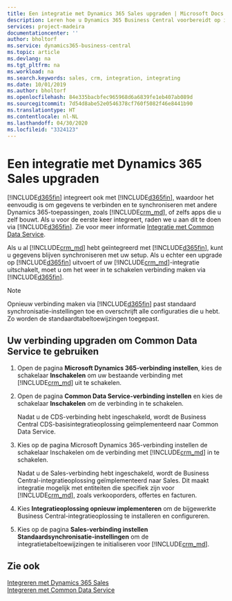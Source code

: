 ```yaml
---
title: Een integratie met Dynamics 365 Sales upgraden | Microsoft Docs
description: Leren hoe u Dynamics 365 Business Central voorbereidt op integratie met Dynamics 365 Sales.
services: project-madeira
documentationcenter: ''
author: bholtorf
ms.service: dynamics365-business-central
ms.topic: article
ms.devlang: na
ms.tgt_pltfrm: na
ms.workload: na
ms.search.keywords: sales, crm, integration, integrating
ms.date: 10/01/2019
ms.author: bholtorf
ms.openlocfilehash: 84e335bacbfec965968d6a6839fe1eb407ab089d
ms.sourcegitcommit: 7d54d8abe52e0546378cf760f5082f46e8441b90
ms.translationtype: HT
ms.contentlocale: nl-NL
ms.lasthandoff: 04/30/2020
ms.locfileid: "3324123"
---
```

# <a name="upgrading-an-integration-with-dynamics-365-sales"></a>Een integratie met Dynamics 365 Sales upgraden
[!INCLUDE[d365fin](includes/d365fin_md.md)] integreert ook met [!INCLUDE[d365fin](includes/cds_long_md.md)], waardoor het eenvoudig is om gegevens te verbinden en te synchroniseren met andere Dynamics 365-toepassingen, zoals [!INCLUDE[crm_md](includes/crm_md.md)], of zelfs apps die u zelf bouwt. Als u voor de eerste keer integreert, raden we u aan dit te doen via [!INCLUDE[d365fin](includes/cds_long_md.md)]. Zie voor meer informatie [Integratie met Common Data Service](admin-common-data-service.md).

Als u al [!INCLUDE[crm_md](includes/crm_md.md)] hebt geïntegreerd met [!INCLUDE[d365fin](includes/d365fin_md.md)], kunt u gegevens blijven synchroniseren met uw setup. Als u echter een upgrade op [!INCLUDE[d365fin](includes/d365fin_md.md)] uitvoert of uw [!INCLUDE[crm_md](includes/crm_md.md)]-integratie uitschakelt, moet u om het weer in te schakelen verbinding maken via [!INCLUDE[d365fin](includes/cds_long_md.md)]. 

> [!NOTE]
> Opnieuw verbinding maken via [!INCLUDE[d365fin](includes/cds_long_md.md)] past standaard synchronisatie-instellingen toe en overschrijft alle configuraties die u hebt. Zo worden de standaardtabeltoewijzingen toegepast.

## <a name="to-upgrade-your-connection-to-use-common-data-service"></a>Uw verbinding upgraden om Common Data Service te gebruiken
1. Open de pagina **Microsoft Dynamics 365-verbinding instellen**, kies de schakelaar **Inschakelen** om uw bestaande verbinding met [!INCLUDE[crm_md](includes/crm_md.md)] uit te schakelen.
2. Open de pagina **Common Data Service-verbinding instellen** en kies de schakelaar **Inschakelen** om de verbinding in te schakelen.
  
   Nadat u de CDS-verbinding hebt ingeschakeld, wordt de Business Central CDS-basisintegratieoplossing geïmplementeerd naar Common Data Service.
3. Kies op de pagina Microsoft Dynamics 365-verbinding instellen de schakelaar Inschakelen om de verbinding met [!INCLUDE[crm_md](includes/crm_md.md)] in te schakelen.
  
   Nadat u de Sales-verbinding hebt ingeschakeld, wordt de Business Central-integratieoplossing geïmplementeerd naar Sales. Dit maakt integratie mogelijk met entiteiten die specifiek zijn voor [!INCLUDE[crm_md](includes/crm_md.md)], zoals verkooporders, offertes en facturen.
4. Kies **Integratieoplossing opnieuw implementeren** om de bijgewerkte Business Central-integratieoplossing te installeren en configureren.
5. Kies op de pagina **Sales-verbinding instellen** **Standaardsynchronisatie-instellingen** om de integratietabeltoewijzingen te initialiseren voor [!INCLUDE[crm_md](includes/crm_md.md)].

## <a name="see-also"></a>Zie ook
[Integreren met Dynamics 365 Sales](admin-prepare-dynamics-365-for-sales-for-integration.md)  
[Integreren met Common Data Service](admin-common-data-service.md)